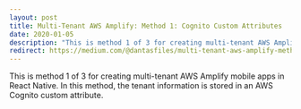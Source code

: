 ```yaml
---
layout: post
title: Multi-Tenant AWS Amplify: Method 1: Cognito Custom Attributes
date: 2020-01-05
description: "This is method 1 of 3 for creating multi-tenant AWS Amplify mobile apps in React Native. In this method, the tenant information is stored in an AWS Cognito custom attribute."
redirect: https://medium.com/@dantasfiles/multi-tenant-aws-amplify-method-1-cognito-custom-attributes-6719d27d84cc
---
```


This is method 1 of 3 for creating multi-tenant AWS Amplify mobile apps in React Native. In this method, the tenant information is stored in an AWS Cognito custom attribute.

